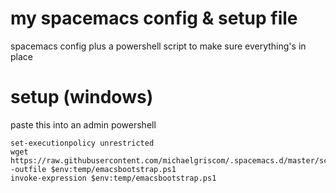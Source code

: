 my spacemacs config & setup file
=========================================

spacemacs config plus a powershell script to make sure everything's in place


setup (windows)
======
paste this into an admin powershell

    set-executionpolicy unrestricted
    wget https://raw.githubusercontent.com/michaelgriscom/.spacemacs.d/master/scripts/eupdate.ps1 -outfile $env:temp/emacsbootstrap.ps1
    invoke-expression $env:temp/emacsbootstrap.ps1
